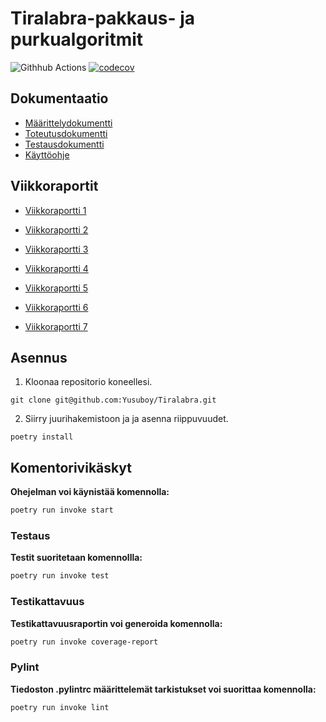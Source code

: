 # Tiralabra-pakkaus- ja purkualgoritmit
![Githhub Actions](https://github.com/Yusuboy/Tiralabra/workflows/CI/badge.svg)
[![codecov](https://codecov.io/gh/Yusuboy/Tiralabra/graph/badge.svg?token=Bpb3yvC4bp)](https://codecov.io/gh/Yusuboy/Tiralabra)

## Dokumentaatio
- [Määrittelydokumentti](https://github.com/Yusuboy/Tiralabra/blob/main/Dokumentaatio/M%C3%A4%C3%A4rittelydokumentti.md)
- [Toteutusdokumentti](https://github.com/Yusuboy/Tiralabra/blob/main/Dokumentaatio/Toteutusdokumentti.md)
- [Testausdokumentti](https://github.com/Yusuboy/Tiralabra/blob/main/Dokumentaatio/Testausdokumentti.md)
- [Käyttöohje](https://github.com/Yusuboy/Tiralabra/blob/main/Dokumentaatio/K%C3%A4ytt%C3%B6ohje.md)

## Viikkoraportit
- [Viikkoraportti 1](https://github.com/Yusuboy/Tiralabra/blob/main/Dokumentaatio/Viikkoraportit/Viikko1.md)

- [Viikkoraportti 2](https://github.com/Yusuboy/Tiralabra/blob/main/Dokumentaatio/Viikkoraportit/Viikko2.md)

- [Viikkoraportti 3](https://github.com/Yusuboy/Tiralabra/blob/main/Dokumentaatio/Viikkoraportit/viikko3.md)

- [Viikkoraportti 4](https://github.com/Yusuboy/Tiralabra/blob/main/Dokumentaatio/Viikkoraportit/viikko4.md)

- [Viikkoraportti 5](https://github.com/Yusuboy/Tiralabra/blob/main/Dokumentaatio/Viikkoraportit/viikko5.md)

- [Viikkoraportti 6](https://github.com/Yusuboy/Tiralabra/blob/main/Dokumentaatio/Viikkoraportit/viikko6.md)

- [Viikkoraportti 7](https://github.com/Yusuboy/Tiralabra/blob/main/Dokumentaatio/Viikkoraportit/viikko7.md)

## **Asennus**
1. Kloonaa repositorio koneellesi.
```
git clone git@github.com:Yusuboy/Tiralabra.git
```
2. Siirry juurihakemistoon ja ja asenna riippuvuudet.
```
poetry install
```
## **Komentorivikäskyt**
 **Ohejelman voi käynistää komennolla:**
```bash
poetry run invoke start
```

### **Testaus**

**Testit suoritetaan komennollla:**
```bash
poetry run invoke test
```

### **Testikattavuus**
**Testikattavuusraportin voi generoida komennolla:**
```bash
poetry run invoke coverage-report
```

### **Pylint**
**Tiedoston .pylintrc määrittelemät tarkistukset voi suorittaa komennolla:**
```bash
poetry run invoke lint
```
